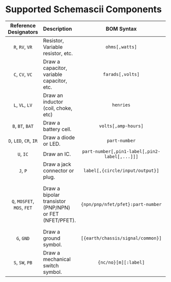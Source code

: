 # Supported Schemascii Components

<!--
AUTOMATICALLY GENERATED FILE!
DO NOT EDIT!
Your changes will simply be overwritten.
Instead, edit the docstrings in schemascii/components_render.py
and run scripts/docs.py to re-generate this file.
-->

| Reference Designators | Description | BOM Syntax | Supported Flags |
|:--:|:--|:--:|:--|
| `R`, `RV`, `VR` | Resistor, Variable resistor, etc. | `ohms[,watts]` |  |
| `C`, `CV`, `VC` | Draw a capacitor, variable capacitor, etc. | `farads[,volts]` | `+` = positive |
| `L`, `VL`, `LV` | Draw an inductor (coil, choke, etc) | `henries` |  |
| `B`, `BT`, `BAT` | Draw a battery cell. | `volts[,amp-hours]` | `+` = positive |
| `D`, `LED`, `CR`, `IR` | Draw a diode or LED. | `part-number` | `+` = positive |
| `U`, `IC` | Draw an IC. | `part-number[,pin1-label[,pin2-label[,...]]]` |  |
| `J`, `P` | Draw a jack connector or plug. | `label[,{circle/input/output}]` |  |
| `Q`, `MOSFET`, `MOS`, `FET` | Draw a bipolar transistor (PNP/NPN) or FET (NFET/PFET). | `{npn/pnp/nfet/pfet}:part-number` | `s` = source<br>`d` = drain<br>`g` = gate<br>`e` = emitter<br>`c` = collector<br>`b` = base |
| `G`, `GND` | Draw a ground symbol. | `[{earth/chassis/signal/common}]` |  |
| `S`, `SW`, `PB` | Draw a mechanical switch symbol. | `{nc/no}[m][:label]` |  |
